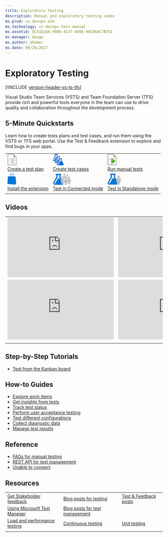 ```yaml
---
title: Exploratory Testing
description: Manual and exploratory testing index
ms.prod: vs-devops-alm
ms.technology: vs-devops-test-manual
ms.assetid: EC51D26A-F000-4C37-8498-99C96AC7B751
ms.manager: douge
ms.author: ahomer
ms.date: 09/26/2017
---
```


# Exploratory Testing
 
[!INCLUDE [version-header-vs-ts-tfs](_shared/version-header-vs-ts-tfs.md)] 

Visual Studio Team Services (VSTS) and Team Foundation Server (TFS) provide rich and powerful
tools everyone in the team can use to drive quality and collaboration throughout the development process.

## 5-Minute Quickstarts

Learn how to create tests plans and test cases, and run them using the VSTS or TFS web portal.
Use the Test &amp; Feedback extension to explore and find bugs in your apps. 

| | | |
| --- | --- | --- |
| ![icon](_img/testplan-icon.png)<br />[Create a test plan](getting-started/create-a-test-plan.md) | ![icon](_img/testcases-icon.png)<br />[Create test cases](getting-started/create-test-cases.md) | ![icon](_img/runtests2-icon.png)<br />[Run manual tests](getting-started/run-manual-tests.md) |
| ![icon](_img/marketplace-icon.png)<br />[Install the extension](getting-started/perform-exploratory-tests.md) | ![icon](_img/connectedmode-icon.png)<br />[Test in Connected mode](connected-mode-exploratory-testing.md) | ![icon](_img/standalonemode-icon.png)<br />[Test in Standalone mode](standalone-mode-exploratory-testing.md) |
| | | |

## Videos

| | |
| --- | --- |
| <iframe src="https://channel9.msdn.com/Events/Connect/2016/193/player" width="340" height="190" allowFullScreen="true" frameBorder="0"></iframe> | <iframe src="https://channel9.msdn.com/Series/Visual-Studio-ALM-Rangers-Demos/VS-Team-Services-Test-Case-Explorer-v2/player" width="340" height="190" allowFullScreen="true" frameBorder="0"></iframe> |
| <iframe src="https://channel9.msdn.com/Series/Test-Tools-in-Visual-Studio/IntroducingTestFeedbackextension/player" width="340" height="190" allowFullScreen frameBorder="0"></iframe> | <iframe src="https://channel9.msdn.com/Events/Connect/2016/194/player" width="340" height="190" allowFullScreen="true" frameBorder="0"></iframe> |
| | |

## Step-by-Step Tutorials

* [Test from the Kanban board](../work/kanban/add-run-update-tests.md?toc=/vsts/manual-test/toc.json&bc=/vsts/manual-test/breadcrumb/toc.json)

## How-to Guides

* [Explore work items](explore-workitems-exploratory-testing.md)
* [Get insights from tests](insights-exploratory-testing.md)
* [Track test status](getting-started/track-test-status.md)
* [Perform user acceptance testing](getting-started/user-acceptance-testing.md)
* [Test different configurations](test-different-configurations.md)
* [Collect diagnostic data](collect-diagnostic-data.md)
* [Manage test results](getting-started/how-long-to-keep-test-results.md)

## Reference

* [FAQs for manual testing](reference-qa.md)
* [REST API for test management](../integrate/index.md)
* [Unable to connect](../work/reference/error/tf31002-unable-connect-tfs.md?toc=/vsts/manual-test/toc.json&bc=/vsts/manual-test/breadcrumb/toc.json)

## Resources

| | | |
| --- | --- | --- |
| [Get Stakeholder feedback](../feedback/index.md) | [Blog posts for testing](https://blogs.msdn.microsoft.com/visualstudioalm/tag/testing/) | [Test & Feedback posts](https://social.msdn.microsoft.com/Search/en-US?query=test%20%26%20feedback%20extension&beta=0&rn=Microsoft+Application+Lifecycle+Management&rq=site:https://blogs.msdn.microsoft.com/visualstudioalm&ac=4) |
| [Using Microsoft Test Manager](https://msdn.microsoft.com/en-us/library/jj635157%28v=vs.120%29.aspx) | [Blog posts for test management](https://blogs.msdn.microsoft.com/devops/?s=test+management) | |
| [Load and performance testing](../load-test/index.md) | [Continuous testing](../build-release/test/index.md) | [Unit testing](https://docs.microsoft.com/visualstudio/test/developer-testing-scenarios) |
| | | |
